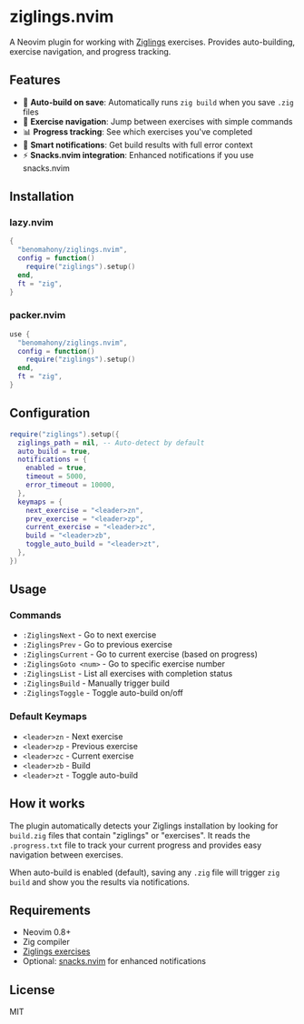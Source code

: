 # ziglings.nvim

A Neovim plugin for working with [Ziglings](https://ziglings.org/) exercises. Provides auto-building, exercise navigation, and progress tracking.

## Features

- 🚀 **Auto-build on save**: Automatically runs `zig build` when you save `.zig` files
- 📍 **Exercise navigation**: Jump between exercises with simple commands
- 📊 **Progress tracking**: See which exercises you've completed
- 🔔 **Smart notifications**: Get build results with full error context
- ⚡ **Snacks.nvim integration**: Enhanced notifications if you use snacks.nvim

## Installation

### lazy.nvim

```lua
{
  "benomahony/ziglings.nvim",
  config = function()
    require("ziglings").setup()
  end,
  ft = "zig",
}
```

### packer.nvim

```lua
use {
  "benomahony/ziglings.nvim",
  config = function()
    require("ziglings").setup()
  end,
  ft = "zig",
}
```

## Configuration

```lua
require("ziglings").setup({
  ziglings_path = nil, -- Auto-detect by default
  auto_build = true,
  notifications = {
    enabled = true,
    timeout = 5000,
    error_timeout = 10000,
  },
  keymaps = {
    next_exercise = "<leader>zn",
    prev_exercise = "<leader>zp",
    current_exercise = "<leader>zc",
    build = "<leader>zb",
    toggle_auto_build = "<leader>zt",
  },
})
```

## Usage

### Commands

- `:ZiglingsNext` - Go to next exercise
- `:ZiglingsPrev` - Go to previous exercise  
- `:ZiglingsCurrent` - Go to current exercise (based on progress)
- `:ZiglingsGoto <num>` - Go to specific exercise number
- `:ZiglingsList` - List all exercises with completion status
- `:ZiglingsBuild` - Manually trigger build
- `:ZiglingsToggle` - Toggle auto-build on/off

### Default Keymaps

- `<leader>zn` - Next exercise
- `<leader>zp` - Previous exercise
- `<leader>zc` - Current exercise
- `<leader>zb` - Build
- `<leader>zt` - Toggle auto-build

## How it works

The plugin automatically detects your Ziglings installation by looking for `build.zig` files that contain "ziglings" or "exercises". It reads the `.progress.txt` file to track your current progress and provides easy navigation between exercises.

When auto-build is enabled (default), saving any `.zig` file will trigger `zig build` and show you the results via notifications.

## Requirements

- Neovim 0.8+
- Zig compiler
- [Ziglings exercises](https://github.com/ratfactor/ziglings)
- Optional: [snacks.nvim](https://github.com/folke/snacks.nvim) for enhanced notifications

## License

MIT
